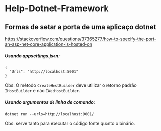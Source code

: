 # Help-Dotnet-Framework

## Formas de setar a porta de uma aplicaço dotnet

<https://stackoverflow.com/questions/37365277/how-to-specify-the-port-an-asp-net-core-application-is-hosted-on>

##### Usando appsettings.json:
```
{
  "Urls": "http://localhost:5001"
}
```

Obs: O método `CreateHostBuilder` deve utilizar o retorno padrão `IHostBuilder` e não `IWebHostBuilder`.



##### Usando argumentos de linha de comando:
```
dotnet run --urls=http://localhost:9001/
```

Obs: serve tanto para executar o código fonte quanto o binário.

